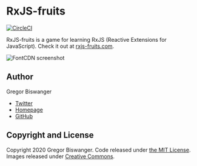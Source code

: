 
RxJS-fruits
=======
[![CircleCI](https://circleci.com/gh/GregorBiswanger/rxjs-fruits.svg?style=svg)](https://circleci.com/gh/GregorBiswanger/rxjs-fruits)

RxJS-fruits is a game for learning RxJS (Reactive Extensions for JavaScript). Check it out at [rxjs-fruits.com](https://www.rxjs-fruits.com).

![FontCDN screenshot](./images/screenshot.png)

## Author

Gregor Biswanger

* [Twitter](https://twitter.com/BFreakout)
* [Homepage](http://about.me/gregor.biswanger)
* [GitHub](https://github.com/GregorBiswanger)


## Copyright and License

Copyright 2020 Gregor Biswanger. Code released under [the MIT License](https://github.com/thomaspark/flexboxfroggy/blob/gh-pages/LICENSE). Images released under [Creative Commons](https://creativecommons.org/licenses/by/3.0/legalcode.txt).
